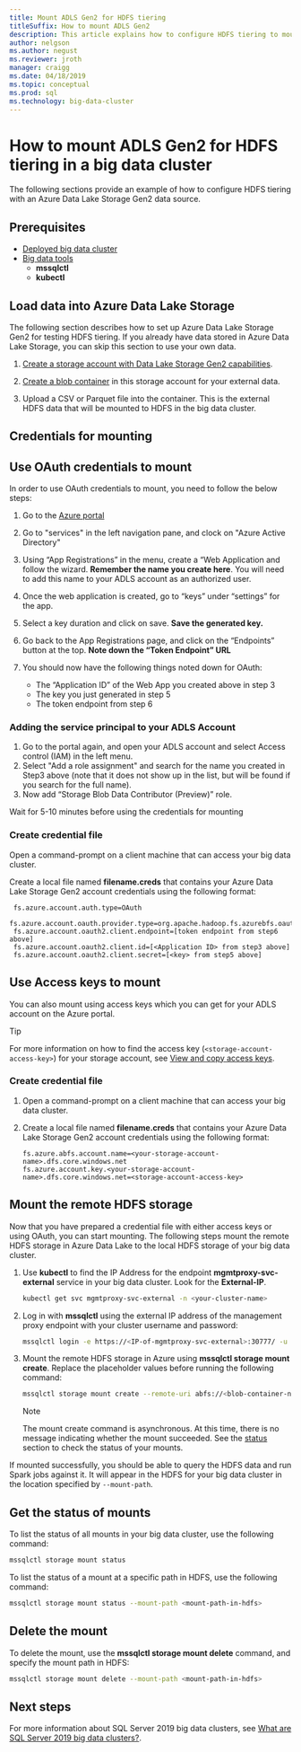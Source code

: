 ```yaml
---
title: Mount ADLS Gen2 for HDFS tiering
titleSuffix: How to mount ADLS Gen2
description: This article explains how to configure HDFS tiering to mount an external Azure Data Lake Storage file system into HDFS on a SQL Server 2019 big data cluster (preview).
author: nelgson
ms.author: negust
ms.reviewer: jroth
manager: craigg
ms.date: 04/18/2019
ms.topic: conceptual
ms.prod: sql
ms.technology: big-data-cluster
---
```


# How to mount ADLS Gen2 for HDFS tiering in a big data cluster

The following sections provide an example of how to configure HDFS tiering with an Azure Data Lake Storage Gen2 data source.

## Prerequisites

- [Deployed big data cluster](deployment-guidance.md)
- [Big data tools](deploy-big-data-tools.md)
  - **mssqlctl**
  - **kubectl**

## <a id="load"></a> Load data into Azure Data Lake Storage

The following section describes how to set up Azure Data Lake Storage Gen2 for testing HDFS tiering. If you already have data stored in Azure Data Lake Storage, you can skip this section to use your own data.

1. [Create a storage account with Data Lake Storage Gen2 capabilities](https://docs.microsoft.com/azure/storage/blobs/data-lake-storage-quickstart-create-account).

1. [Create a blob container](https://docs.microsoft.com/azure/storage/blobs/storage-quickstart-blobs-portal) in this storage account for your external data.

1. Upload a CSV or Parquet file into the container. This is the external HDFS data that will be mounted to HDFS in the big data cluster.

## Credentials for mounting

## Use OAuth credentials to mount

In order to use OAuth credentials to mount, you need to follow the below steps:

1. Go to the [Azure portal](https://portal.azure.com)
1. Go to "services" in the left navigation pane, and clock on "Azure Active Directory"
1. Using “App Registrations” in the menu, create a “Web Application and follow the wizard. **Remember the name you create here**. You will need to add this name to your ADLS account as an authorized user.
1. Once the web application is created, go to “keys” under “settings” for the app.
1. Select a key duration and click on save. **Save the generated key.**
1. 	Go back to the App Registrations page, and click on the “Endpoints” button at the top. **Note down the “Token Endpoint” URL**
1. You should now have the following things noted down for OAuth:

    - The “Application ID” of the Web App you created above in step 3
    - The key you just generated in step 5
    - The token endpoint from step 6

### Adding the service principal to your ADLS Account

1. Go to the portal again, and open your ADLS account and select Access control (IAM) in the left menu.
1. Select "Add a role assignment" and search for the name you created in Step3 above (note that it does not show up in the list, but will be found if you search for the full name).
1. Now add “Storage Blob Data Contributor (Preview)” role.

Wait for 5-10 minutes before using the credentials for mounting

### Create credential file

Open a command-prompt on a client machine that can access your big data cluster.

Create a local file named **filename.creds** that contains your Azure Data Lake Storage Gen2 account credentials using the following format:

   ```text
	fs.azure.account.auth.type=OAuth
	fs.azure.account.oauth.provider.type=org.apache.hadoop.fs.azurebfs.oauth2.ClientCredsTokenProvider
	fs.azure.account.oauth2.client.endpoint=[token endpoint from step6 above]
	fs.azure.account.oauth2.client.id=[<Application ID> from step3 above]
	fs.azure.account.oauth2.client.secret=[<key> from step5 above]
   ```

## Use Access keys to mount

You can also mount using access keys which you can get for your ADLS account on the Azure portal.

 > [!TIP]
   > For more information on how to find the access key (`<storage-account-access-key>`) for your storage account, see [View and copy access keys](https://docs.microsoft.com/azure/storage/common/storage-account-manage?#view-and-copy-access-keys).

### Create credential file

1. Open a command-prompt on a client machine that can access your big data cluster.

1. Create a local file named **filename.creds** that contains your Azure Data Lake Storage Gen2 account credentials using the following format:

   ```text
   fs.azure.abfs.account.name=<your-storage-account-name>.dfs.core.windows.net
   fs.azure.account.key.<your-storage-account-name>.dfs.core.windows.net=<storage-account-access-key>
   ```

## <a id="mount"></a> Mount the remote HDFS storage

Now that you have prepared a credential file with either access keys or using OAuth, you can start mounting. The following steps mount the remote HDFS storage in Azure Data Lake to the local HDFS storage of your big data cluster.

1. Use **kubectl** to find the IP Address for the endpoint **mgmtproxy-svc-external** service in your big data cluster. Look for the **External-IP**.

   ```bash
   kubectl get svc mgmtproxy-svc-external -n <your-cluster-name>
   ```

1. Log in with **mssqlctl** using the external IP address of the management proxy endpoint with your cluster username and password:

   ```bash
   mssqlctl login -e https://<IP-of-mgmtproxy-svc-external>:30777/ -u <username> -p <password>
   ```

1. Mount the remote HDFS storage in Azure using **mssqlctl storage mount create**. Replace the placeholder values before running the following command:

   ```bash
   mssqlctl storage mount create --remote-uri abfs://<blob-container-name>@<storage-account-name>.dfs.core.windows.net/ --mount-path /mounts/<mount-name> --credential-file <path-to-adls-credentials>/file.creds
   ```

   > [!NOTE]
   > The mount create command is asynchronous. At this time, there is no message indicating whether the mount succeeded. See the [status](#status) section to check the status of your mounts.

If mounted successfully, you should be able to query the HDFS data and run Spark jobs against it. It will appear in the HDFS for your big data cluster in the location specified by `--mount-path`.

## <a id="status"></a> Get the status of mounts

To list the status of all mounts in your big data cluster, use the following command:

```bash
mssqlctl storage mount status
```

To list the status of a mount at a specific path in HDFS, use the following command:

```bash
mssqlctl storage mount status --mount-path <mount-path-in-hdfs>
```

## <a id="delete"></a> Delete the mount

To delete the mount, use the **mssqlctl storage mount delete** command, and specify the mount path in HDFS:

```bash
mssqlctl storage mount delete --mount-path <mount-path-in-hdfs>
```

## Next steps

For more information about SQL Server 2019 big data clusters, see [What are SQL Server 2019 big data clusters?](big-data-cluster-overview.md).
